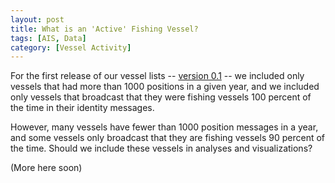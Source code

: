 ```yaml
---
layout: post
title: What is an 'Active' Fishing Vessel?
tags: [AIS, Data]
category: [Vessel Activity]
---
```


For the first release of our vessel lists -- [version 0.1](https://github.com/GlobalFishingWatch/treniformis/tree/0.1/) -- we included only vessels that had more than 1000 positions in a given year, and we included only vessels that broadcast that they were fishing vessels 100 percent of the time in their identity messages.

However, many vessels have fewer than 1000 position messages in a year, and some vessels only broadcast that they are fishing vessels 90 percent of the time. Should we include these vessels in analyses and visualizations?

(More here soon)
